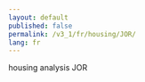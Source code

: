 ```yaml
---
layout: default
published: false
permalink: /v3_1/fr/housing/JOR/
lang: fr
---
```


housing analysis JOR
